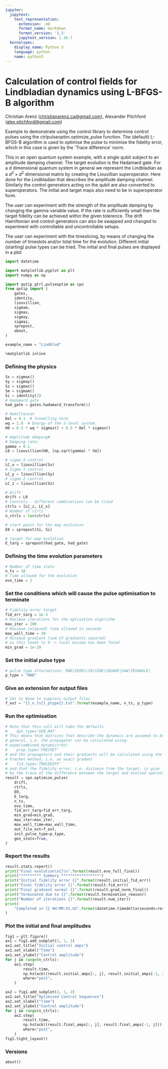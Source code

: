 ```yaml
---
jupyter:
  jupytext:
    text_representation:
      extension: .md
      format_name: markdown
      format_version: '1.3'
      jupytext_version: 1.16.7
  kernelspec:
    display_name: Python 3
    language: python
    name: python3
---
```


# Calculation of control fields for Lindbladian dynamics using L-BFGS-B algorithm


Christian Arenz (christianarenz.ca@gmail.com), Alexander Pitchford (alex.pitchford@gmail.com)


Example to demonstrate using the control library to determine control pulses using the ctrlpulseoptim.optimize_pulse function. The (default) L-BFGS-B algorithm is used to optimise the pulse to
minimise the fidelity error, which in this case is given by the 'Trace difference' norm.

This in an open quantum system example, with a single qubit subject to an amplitude damping channel. The target evolution is the Hadamard gate. For a $d$ dimensional quantum system in general we represent the Lindbladian
as a $d^2 \times d^2$ dimensional matrix by creating the Liouvillian superoperator. Here done for the Lindbladian that describes the amplitude damping channel. Similarly the control generators acting on the qubit are also converted to superoperators. The initial and target maps also need to be in superoperator form. 

The user can experiment with the strength of the amplitude damping by changing the gamma variable value. If the rate is sufficiently small then the target fidelity can be achieved within the given tolerence. The drift Hamiltonian and control generators can also be swapped and changed to experiment with controllable and uncontrollable setups.

The user can experiment with the timeslicing, by means of changing the
number of timeslots and/or total time for the evolution.
Different initial (starting) pulse types can be tried.
The initial and final pulses are displayed in a plot

```python
import datetime

import matplotlib.pyplot as plt
import numpy as np

import qutip_qtrl.pulseoptim as cpo
from qutip import (
    gates,
    identity,
    liouvillian,
    sigmam,
    sigmax,
    sigmay,
    sigmaz,
    sprepost,
    about,
)

example_name = "Lindblad"

%matplotlib inline
```

### Defining the physics

```python
Sx = sigmax()
Sy = sigmay()
Sz = sigmaz()
Sm = sigmam()
Si = identity(2)
# Hadamard gate
had_gate = gates.hadamard_transform(1)

# Hamiltonian
Del = 0.1  # Tunnelling term
wq = 1.0  # Energy of the 2-level system.
H0 = 0.5 * wq * sigmaz() + 0.5 * Del * sigmax()

# Amplitude damping#
# Damping rate:
gamma = 0.1
L0 = liouvillian(H0, [np.sqrt(gamma) * Sm])

# sigma X control
LC_x = liouvillian(Sx)
# sigma Y control
LC_y = liouvillian(Sy)
# sigma Z control
LC_z = liouvillian(Sz)

# Drift
drift = L0
# Controls - different combinations can be tried
ctrls = [LC_z, LC_x]
# Number of ctrls
n_ctrls = len(ctrls)

# start point for the map evolution
E0 = sprepost(Si, Si)

# target for map evolution
E_targ = sprepost(had_gate, had_gate)
```

### Defining the time evolution parameters

```python
# Number of time slots
n_ts = 10
# Time allowed for the evolution
evo_time = 2
```

### Set the conditions which will cause the pulse optimisation to terminate

```python
# Fidelity error target
fid_err_targ = 1e-3
# Maximum iterations for the optisation algorithm
max_iter = 200
# Maximum (elapsed) time allowed in seconds
max_wall_time = 30
# Minimum gradient (sum of gradients squared)
# as this tends to 0 -> local minima has been found
min_grad = 1e-20
```

### Set the initial pulse type

```python
# pulse type alternatives: RND|ZERO|LIN|SINE|SQUARE|SAW|TRIANGLE|
p_type = "RND"
```

### Give an extension for output files

```python
# Set to None to suppress output files
f_ext = "{}_n_ts{}_ptype{}.txt".format(example_name, n_ts, p_type)
```

### Run the optimisation

```python
# Note that this call will take the defaults
#    dyn_type='GEN_MAT'
# This means that matrices that describe the dynamics are assumed to be
# general, i.e. the propagator can be calculated using:
# expm(combined_dynamics*dt)
#    prop_type='FRECHET'
# and the propagators and their gradients will be calculated using the
# Frechet method, i.e. an exact gradent
#    fid_type='TRACEDIFF'
# and that the fidelity error, i.e. distance from the target, is give
# by the trace of the difference between the target and evolved operators
result = cpo.optimize_pulse(
    drift,
    ctrls,
    E0,
    E_targ,
    n_ts,
    evo_time,
    fid_err_targ=fid_err_targ,
    min_grad=min_grad,
    max_iter=max_iter,
    max_wall_time=max_wall_time,
    out_file_ext=f_ext,
    init_pulse_type=p_type,
    gen_stats=True,
)
```

### Report the results

```python
result.stats.report()
print("Final evolution\n{}\n".format(result.evo_full_final))
print("********* Summary *****************")
print("Initial fidelity error {}".format(result.initial_fid_err))
print("Final fidelity error {}".format(result.fid_err))
print("Final gradient normal {}".format(result.grad_norm_final))
print("Terminated due to {}".format(result.termination_reason))
print("Number of iterations {}".format(result.num_iter))
print(
    "Completed in {} HH:MM:SS.US".format(datetime.timedelta(seconds=result.wall_time))
)
```

### Plot the initial and final amplitudes

```python
fig1 = plt.figure()
ax1 = fig1.add_subplot(2, 1, 1)
ax1.set_title("Initial control amps")
ax1.set_xlabel("Time")
ax1.set_ylabel("Control amplitude")
for j in range(n_ctrls):
    ax1.step(
        result.time,
        np.hstack((result.initial_amps[:, j], result.initial_amps[-1, j])),
        where="post",
    )

ax2 = fig1.add_subplot(2, 1, 2)
ax2.set_title("Optimised Control Sequences")
ax2.set_xlabel("Time")
ax2.set_ylabel("Control amplitude")
for j in range(n_ctrls):
    ax2.step(
        result.time,
        np.hstack((result.final_amps[:, j], result.final_amps[-1, j])),
        where="post",
    )
fig1.tight_layout()
```

### Versions

```python
about()
```

```python

```

